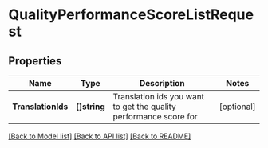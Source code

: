 # QualityPerformanceScoreListRequest

## Properties

Name | Type | Description | Notes
------------ | ------------- | ------------- | -------------
**TranslationIds** | **[]string** | Translation ids you want to get the quality performance score for | [optional] 

[[Back to Model list]](../README.md#documentation-for-models) [[Back to API list]](../README.md#documentation-for-api-endpoints) [[Back to README]](../README.md)


